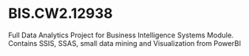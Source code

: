 # BIS.CW2.12938
 Full Data Analytics Project for Business Intelligence Systems Module. Contains SSIS, SSAS, small data mining and Visualization from PowerBI
